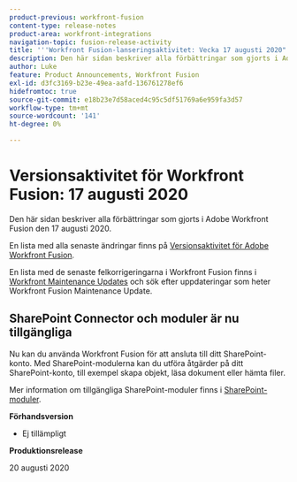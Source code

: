 ```yaml
---
product-previous: workfront-fusion
content-type: release-notes
product-area: workfront-integrations
navigation-topic: fusion-release-activity
title: '''Workfront Fusion-lanseringsaktivitet: Vecka 17 augusti 2020"'
description: Den här sidan beskriver alla förbättringar som gjorts i Adobe Workfront Fusion den 17 augusti 2020.
author: Luke
feature: Product Announcements, Workfront Fusion
exl-id: d3fc3169-b23e-49ea-aafd-136761278ef6
hidefromtoc: true
source-git-commit: e18b23e7d58aced4c95c5df51769a6e959fa3d57
workflow-type: tm+mt
source-wordcount: '141'
ht-degree: 0%

---
```


# Versionsaktivitet för Workfront Fusion: 17 augusti 2020

Den här sidan beskriver alla förbättringar som gjorts i Adobe Workfront Fusion den 17 augusti 2020.

En lista med alla senaste ändringar finns på [Versionsaktivitet för Adobe Workfront Fusion](../../../../../product-announcements/product-releases/fusion-release-activity/fusion-release-activity.md).

En lista med de senaste felkorrigeringarna i Workfront Fusion finns i [Workfront Maintenance Updates](https://one.workfront.com/s/article/Workfront-Maintenance-Updates-1882317350) och sök efter uppdateringar som heter Workfront Fusion Maintenance Update.

## SharePoint Connector och moduler är nu tillgängliga

Nu kan du använda Workfront Fusion för att ansluta till ditt SharePoint-konto. Med SharePoint-modulerna kan du utföra åtgärder på ditt SharePoint-konto, till exempel skapa objekt, läsa dokument eller hämta filer.

Mer information om tillgängliga SharePoint-moduler finns i [SharePoint-moduler](../../../../../workfront-fusion/apps-and-their-modules/sharepoint-modules.md).

**Förhandsversion**

* Ej tillämpligt

**Produktionsrelease**

20 augusti 2020
